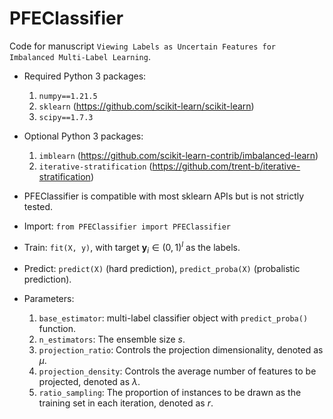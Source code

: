 # PFEClassifier

Code for manuscript `Viewing Labels as Uncertain Features for Imbalanced Multi-Label Learning`.

* Required Python 3 packages:
    1. `numpy==1.21.5`
    2. `sklearn` (https://github.com/scikit-learn/scikit-learn)
    3. `scipy==1.7.3`

* Optional Python 3 packages: 
    1. `imblearn` (https://github.com/scikit-learn-contrib/imbalanced-learn)
    2. `iterative-stratification` (https://github.com/trent-b/iterative-stratification)

* PFEClassifier is compatible with most sklearn APIs but is not strictly tested.

* Import: `from PFEClassifier import PFEClassifier`

* Train: `fit(X, y)`, with target $\textbf{y}_i \in (0, 1)^l$ as the labels. 

* Predict: `predict(X)` (hard prediction), `predict_proba(X)` (probalistic prediction).

* Parameters: 
    1. `base_estimator`: multi-label classifier object with `predict_proba()` function.
    2. `n_estimators`: The ensemble size $s$.
    3. `projection_ratio`: Controls the projection dimensionality, denoted as $\mu$.
    4. `projection_density`: Controls the average number of features to be projected, denoted as $\lambda$.
    5. `ratio_sampling`: The proportion of instances to be drawn as the training set in each iteration, denoted as $r$.
